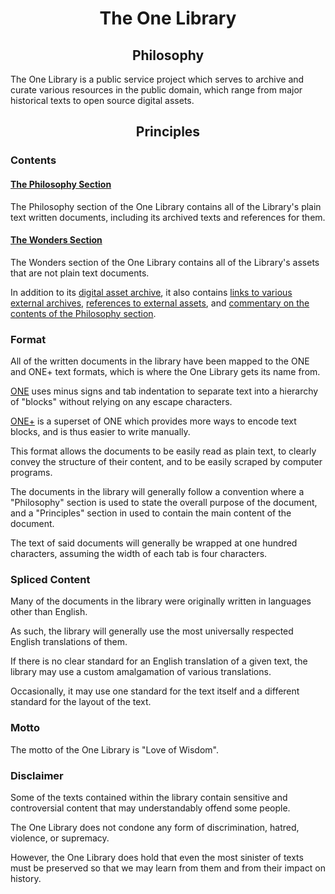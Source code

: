 <h1 align="center">The One Library</h1>

<h2 align="center">Philosophy</h2>

The One Library is a public service project which serves to archive and curate various resources in
the public domain, which range from major historical texts to open source digital assets.

<h2 align="center">Principles</h2>

<h3>Contents</h3>

#### [The Philosophy Section](https://github.com/One-Library/One-Library/tree/main/The%20One%20Library/1%20-%20Philosophy)

The Philosophy section of the One Library contains all of the Library's plain text written
documents, including its archived texts and references for them.

#### [The Wonders Section](https://github.com/One-Library/One-Library/tree/main/The%20One%20Library/2%20-%20Wonders)

The Wonders section of the One Library contains all of the Library's assets that are not plain text
documents.

In addition to its [digital asset archive](https://github.com/One-Library/One-Library/blob/main/The%20One%20Library/2%20-%20Wonders/2%20-%20Assets/1%20-%20Art/),
it also contains [links to various external archives](https://github.com/One-Library/One-Library/blob/main/The%20One%20Library/2%20-%20Wonders/1%20-%20References/1%20-%20Guides/1%20-%20Archives/README.md),
[references to external assets](https://github.com/One-Library/One-Library/tree/main/The%20One%20Library/2%20-%20Wonders/2%20-%20Assets),
and [commentary on the contents of the Philosophy section](https://github.com/One-Library/One-Library/tree/main/The%20One%20Library/2%20-%20Wonders/1%20-%20References/2%20-%20Navigation/README.md).

<h3>Format</h3>

All of the written documents in the library have been mapped to the ONE and ONE+ text formats,
which is where the One Library gets its name from.

[ONE](https://github.com/Telos-Project/ONE)
uses minus signs and tab indentation to separate text into a hierarchy of "blocks" without relying
on any escape characters.

[ONE+](https://github.com/Telos-Project/ONE?tab=readme-ov-file#one-1)
is a superset of ONE which provides more ways to encode text blocks, and is thus easier to write
manually.

This format allows the documents to be easily read as plain text, to clearly convey the structure
of their content, and to be easily scraped by computer programs.

The documents in the library will generally follow a convention where a "Philosophy" section is
used to state the overall purpose of the document, and a "Principles" section in used to contain
the main content of the document.

The text of said documents will generally be wrapped at one hundred characters, assuming the width
of each tab is four characters.

<h3>Spliced Content</h3>

Many of the documents in the library were originally written in languages other than English.

As such, the library will generally use the most universally respected English translations of
them.

If there is no clear standard for an English translation of a given text, the library may use a
custom amalgamation of various translations.

Occasionally, it may use one standard for the text itself and a different standard for the layout
of the text.

<h3>Motto</h3>

The motto of the One Library is "Love of Wisdom".

<h3>Disclaimer</h3>

Some of the texts contained within the library contain sensitive and controversial content that may
understandably offend some people.

The One Library does not condone any form of discrimination, hatred, violence, or supremacy.

However, the One Library does hold that even the most sinister of texts must be preserved so that
we may learn from them and from their impact on history.